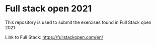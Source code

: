 # Full stack open 2021

This repository is used to submit the exercises found in Full Stack open 2021.

Link to Full Stack: https://fullstackopen.com/en/
